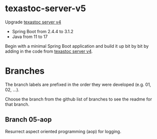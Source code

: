 # texastoc-server-v5

Upgrade [texastoc server v4](https://github.com/gpratte/texastoc-v4-integration-testing)

* Spring Boot from 2.4.4 to 3.1.2
* Java from 11 to 17

Begin with a minimal Spring Boot application and build it up bit by bit
by adding in the code
from [texastoc server v4](https://github.com/gpratte/texastoc-v4-integration-testing).

# Branches

The branch labels are prefixed in the order they were developed (e.g. 01, 02, ...).

Choose the branch from the github list of branches to see the readme for that branch.

## Branch 05-aop

Resurrect aspect oriented programming (aop) for logging.
